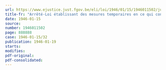 ```yaml
---
url: https://www.ejustice.just.fgov.be/eli/loi/1946/01/15/1946011502/justel
title-fr: "Arrêté-Loi établissant des mesures temporaires en ce qui concerne certaines actions fondées sur l'activité ou la liquidation d'organisme ou de services dont la nullité à été prononcée par l'arrêté-loi du 5 mai 1944"
date: 1946-01-15
source:
number: 1946011502
page: 888888
case: 1946-01-15/32
publication: 1946-01-19
starts:
modifies:
pdf-original:
pdf-consolidated:
---
```


